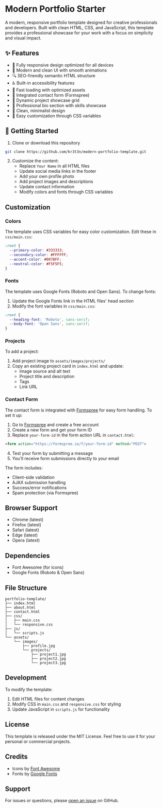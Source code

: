 # Modern Portfolio Starter

A modern, responsive portfolio template designed for creative professionals and developers. Built with clean HTML, CSS, and JavaScript, this template provides a professional showcase for your work with a focus on simplicity and visual impact.

## ✨ Features

- 📱 Fully responsive design optimized for all devices
- 🎨 Modern and clean UI with smooth animations
- 🔍 SEO-friendly semantic HTML structure
- ♿ Built-in accessibility features
- 🚀 Fast loading with optimized assets
- 📝 Integrated contact form (Formspree)
- 🎯 Dynamic project showcase grid
- 👤 Professional bio section with skills showcase
- 🌙 Clean, minimalist design
- 🔧 Easy customization through CSS variables

## 🚀 Getting Started

1. Clone or download this repository
```bash
git clone https://github.com/kr3t3n/modern-portfolio-template.git
```

2. Customize the content:
   - Replace `Your Name` in all HTML files
   - Update social media links in the footer
   - Add your own profile photo
   - Add project images and descriptions
   - Update contact information
   - Modify colors and fonts through CSS variables

## Customization

### Colors
The template uses CSS variables for easy color customization. Edit these in `css/main.css`:
```css
:root {
  --primary-color: #333333;
  --secondary-color: #FFFFFF;
  --accent-color: #007BFF;
  --neutral-color: #F5F5F5;
}
```

### Fonts
The template uses Google Fonts (Roboto and Open Sans). To change fonts:
1. Update the Google Fonts link in the HTML files' head section
2. Modify the font variables in `css/main.css`:
```css
:root {
  --heading-font: 'Roboto', sans-serif;
  --body-font: 'Open Sans', sans-serif;
}
```

### Projects
To add a project:
1. Add project image to `assets/images/projects/`
2. Copy an existing project card in `index.html` and update:
   - Image source and alt text
   - Project title and description
   - Tags
   - Link URL

### Contact Form
The contact form is integrated with [Formspree](https://formspree.io) for easy form handling. To set it up:
1. Go to [Formspree](https://formspree.io) and create a free account
2. Create a new form and get your form ID
3. Replace `your-form-id` in the form action URL in `contact.html`:
```html
<form action="https://formspree.io/f/your-form-id" method="POST">
```
4. Test your form by submitting a message
5. You'll receive form submissions directly to your email

The form includes:
- Client-side validation
- AJAX submission handling
- Success/error notifications
- Spam protection (via Formspree)

## Browser Support

- Chrome (latest)
- Firefox (latest)
- Safari (latest)
- Edge (latest)
- Opera (latest)

## Dependencies

- Font Awesome (for icons)
- Google Fonts (Roboto & Open Sans)

## File Structure

```
portfolio-template/
├── index.html
├── about.html
├── contact.html
├── css/
│   ├── main.css
│   └── responsive.css
├── js/
│   └── scripts.js
└── assets/
    └── images/
        ├── profile.jpg
        └── projects/
            ├── project1.jpg
            ├── project2.jpg
            └── project3.jpg
```

## Development

To modify the template:
1. Edit HTML files for content changes
2. Modify CSS in `main.css` and `responsive.css` for styling
3. Update JavaScript in `scripts.js` for functionality

## License

This template is released under the MIT License. Feel free to use it for your personal or commercial projects.

## Credits

- Icons by [Font Awesome](https://fontawesome.com)
- Fonts by [Google Fonts](https://fonts.google.com)

## Support

For issues or questions, please [open an issue](https://github.com/kr3t3n/modern-portfolio-template/issues) on GitHub. 